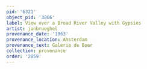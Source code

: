 ```yaml
---
pid: '6321'
object_pid: '3866'
label: View over a Broad River Valley with Gypsies
artist: janbrueghel
provenance_date: '1963'
provenance_location: Amsterdam
provenance_text: Galerie de Boer
collection: provenance
order: '2059'
---
```

